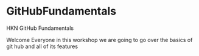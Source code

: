 # GitHubFundamentals
HKN GitHub Fundamentals 


Welcome Everyone in this workshop we are going to go over the basics of git hub and all of its features
